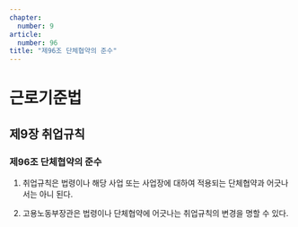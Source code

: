 ```yaml
---
chapter:
  number: 9
article:
  number: 96
title: "제96조 단체협약의 준수"
---
```

# 근로기준법

## 제9장 취업규칙

### 제96조 단체협약의 준수

1. 취업규칙은 법령이나 해당 사업 또는 사업장에 대하여 적용되는 단체협약과 어긋나서는 아니 된다.

2. 고용노동부장관은 법령이나 단체협약에 어긋나는 취업규칙의 변경을 명할 수 있다.
